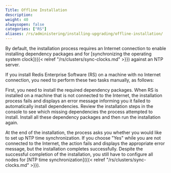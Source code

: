 ```yaml
---
Title: Offline Installation
description:
weight: 40
alwaysopen: false
categories: ["RS"]
aliases: /rs/administering/installing-upgrading/offline-installation/
---
```

By default, the installation process requires an Internet connection to
enable installing dependency packages and for [synchronizing the
operating system clock]({{< relref "/rs/clusters/sync-clocks.md" >}}) against an NTP server.

If you install Redis Enterprise Software (RS) on a machine with no
Internet connection, you need to perform these two tasks manually, as
follows:

First, you need to install the required dependency packages. When RS is
installed on a machine that is not connected to the Internet, the
installation process fails and displays an error message informing you
it failed to automatically install dependencies. Review the installation
steps in the console to see which missing dependencies the process
attempted to install. Install all these dependency packages and then run
the installation again.

At the end of the installation, the process asks you whether you would
like to set up NTP time synchronization. If you choose "Yes" while you
are not connected to the Internet, the action fails and displays the
appropriate error message, but the installation completes successfully.
Despite the successful completion of the installation, you still have to
configure all nodes for [NTP time synchronization]({{< relref "/rs/clusters/sync-clocks.md" >}}).
